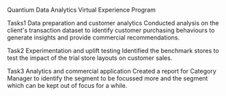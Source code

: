 Quantium Data Analytics Virtual Experience Program


Tasks1
Data preparation and customer analytics
Conducted analysis on the client's transaction dataset to identify customer purchasing behaviours to generate insights and provide commercial recommendations.

Task2
Experimentation and uplift testing
Identified the benchmark stores to test the impact of the trial store layouts on customer sales.

Task3
Analytics and commercial application
Created a report for Category Manager to identify the segment to be focussed more and the segment which can be kept out of focus for a while.
